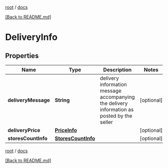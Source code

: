 [root](./../ "root") / [docs](./ "docs")

[[Back to README.md]](./../README.md "[Back to README.md]")

# DeliveryInfo

## Properties

| Name | Type | Description | Notes |
|------------ | ------------- | ------------- | -------------|
|**deliveryMessage** | **String** | delivery information message accompanying the delivery information as posted by the seller |  [optional] |
|**deliveryPrice** | [**PriceInfo**](PriceInfo.md) |  |  [optional] |
|**storesCountInfo** | [**StoresCountInfo**](StoresCountInfo.md) |  |  [optional] |

[root](./../ "root") / [docs](./ "docs")

[[Back to README.md]](./../README.md "[Back to README.md]")
